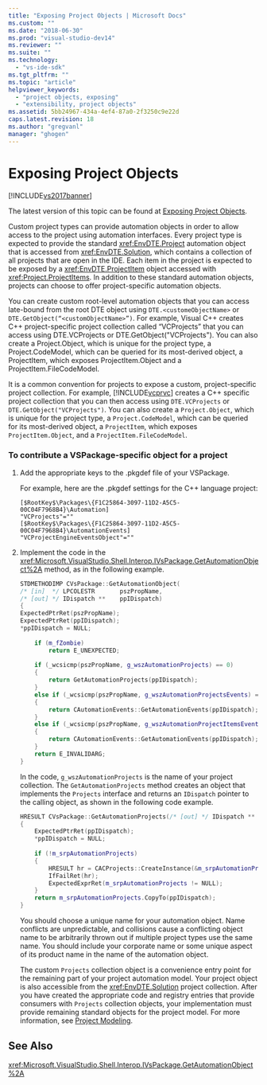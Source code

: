 ```yaml
---
title: "Exposing Project Objects | Microsoft Docs"
ms.custom: ""
ms.date: "2018-06-30"
ms.prod: "visual-studio-dev14"
ms.reviewer: ""
ms.suite: ""
ms.technology: 
  - "vs-ide-sdk"
ms.tgt_pltfrm: ""
ms.topic: "article"
helpviewer_keywords: 
  - "project objects, exposing"
  - "extensibility, project objects"
ms.assetid: 5bb24967-434a-4ef4-87a0-2f3250c9e22d
caps.latest.revision: 18
ms.author: "gregvanl"
manager: "ghogen"
---
```

# Exposing Project Objects
[!INCLUDE[vs2017banner](../../includes/vs2017banner.md)]

The latest version of this topic can be found at [Exposing Project Objects](https://docs.microsoft.com/visualstudio/extensibility/internals/exposing-project-objects).  
  
Custom project types can provide automation objects in order to allow access to the project using automation interfaces. Every project type is expected to provide the standard <xref:EnvDTE.Project> automation object that is accessed from <xref:EnvDTE.Solution>, which contains a collection of all projects that are open in the IDE. Each item in the project is expected to be exposed by a <xref:EnvDTE.ProjectItem> object accessed with <xref:Project.ProjectItems>. In addition to these standard automation objects, projects can choose to offer project-specific automation objects.  
  
 You can create custom root-level automation objects that you can access late-bound from the root DTE object using `DTE.<customeObjectName>` or `DTE.GetObject(“<customObjectName>”)`. For example, Visual C++ creates C++ project-specific project collection called “VCProjects” that you can access using DTE.VCProjects or DTE.GetObject("VCProjects"). You can also create a Project.Object, which is unique for the project type, a Project.CodeModel, which can be queried for its most-derived object, a ProjectItem, which exposes ProjectItem.Object and a ProjectItem.FileCodeModel.  
  
 It is a common convention for projects to expose a custom, project-specific project collection. For example, [!INCLUDE[vcprvc](../../includes/vcprvc-md.md)] creates a C++ specific project collection that you can then access using `DTE.VCProjects` or `DTE.GetObject("VCProjects")`. You can also create a `Project.Object`, which is unique for the project type, a `Project.CodeModel`, which can be queried for its most-derived object, a `ProjectItem`, which exposes `ProjectItem.Object`, and a `ProjectItem.FileCodeModel`.  
  
### To contribute a VSPackage-specific object for a project  
  
1.  Add the appropriate keys to the .pkgdef file of your VSPackage.  
  
     For example, here are the .pkgdef settings for the C++ language project:  
  
    ```  
    [$RootKey$\Packages\{F1C25864-3097-11D2-A5C5-00C04F7968B4}\Automation]  
    "VCProjects"=""  
    [$RootKey$\Packages\{F1C25864-3097-11D2-A5C5-00C04F7968B4}\AutomationEvents]  
    "VCProjectEngineEventsObject"=""  
    ```  
  
2.  Implement the code in the <xref:Microsoft.VisualStudio.Shell.Interop.IVsPackage.GetAutomationObject%2A> method, as in the following example.  
  
    ```cpp  
    STDMETHODIMP CVsPackage::GetAutomationObject(  
    /* [in]  */ LPCOLESTR       pszPropName,   
    /* [out] */ IDispatch **    ppIDispatch)  
    {  
    ExpectedPtrRet(pszPropName);  
    ExpectedPtrRet(ppIDispatch);  
    *ppIDispatch = NULL;  
  
        if (m_fZombie)  
            return E_UNEXPECTED;  
  
        if (_wcsicmp(pszPropName, g_wszAutomationProjects) == 0)  
        {  
            return GetAutomationProjects(ppIDispatch);  
        }  
        else if (_wcsicmp(pszPropName, g_wszAutomationProjectsEvents) == 0)  
        {  
            return CAutomationEvents::GetAutomationEvents(ppIDispatch);  
        }  
        else if (_wcsicmp(pszPropName, g_wszAutomationProjectItemsEvents) == 0)  
        {  
            return CAutomationEvents::GetAutomationEvents(ppIDispatch);  
        }  
        return E_INVALIDARG;  
    }   
    ```  
  
     In the code, `g_wszAutomationProjects` is the name of your project collection. The `GetAutomationProjects` method creates an object that implements the `Projects` interface and returns an `IDispatch` pointer to the calling object, as shown in the following code example.  
  
    ```cpp  
    HRESULT CVsPackage::GetAutomationProjects(/* [out] */ IDispatch ** ppIDispatch)  
    {  
        ExpectedPtrRet(ppIDispatch);  
        *ppIDispatch = NULL;  
  
        if (!m_srpAutomationProjects)  
        {  
            HRESULT hr = CACProjects::CreateInstance(&m_srpAutomationProjects);  
            IfFailRet(hr);  
            ExpectedExprRet(m_srpAutomationProjects != NULL);  
        }  
        return m_srpAutomationProjects.CopyTo(ppIDispatch);  
    }  
    ```  
  
     You should choose a unique name for your automation object. Name conflicts are unpredictable, and collisions cause a conflicting object name to be arbitrarily thrown out if multiple project types use the same name. You should include your corporate name or some unique aspect of its product name in the name of the automation object.  
  
     The custom `Projects` collection object is a convenience entry point for the remaining part of your project automation model. Your project object is also accessible from the <xref:EnvDTE.Solution> project collection. After you have created the appropriate code and registry entries that provide consumers with `Projects` collection objects, your implementation must provide remaining standard objects for the project model. For more information, see [Project Modeling](../../extensibility/internals/project-modeling.md).  
  
## See Also  
 <xref:Microsoft.VisualStudio.Shell.Interop.IVsPackage.GetAutomationObject%2A>

